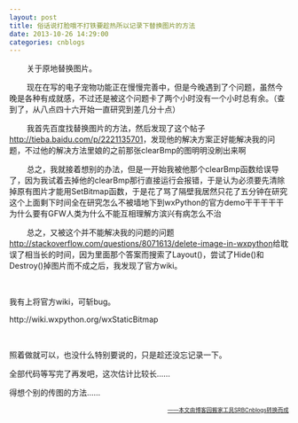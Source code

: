 ```yaml
---
layout: post
title: 俗话说打脸哦不打铁要趁热所以记录下替换图片的方法
date: 2013-10-26 14:29:00
categories: cnblogs
---
```


<p>&nbsp;&nbsp;&nbsp;&nbsp;&nbsp;&nbsp;&nbsp;&nbsp;关于原地替换图片。</p>
<p>&nbsp;&nbsp;&nbsp;&nbsp;&nbsp;&nbsp;&nbsp;&nbsp;现在在写的电子宠物功能正在慢慢完善中，但是今晚遇到了个问题，虽然今晚是各种有成就感，不过还是被这个问题卡了两个小时没有一个小时总有余。（查到了，从八点四十六开始一直研究到差几分十点）</p>
<p>&nbsp;&nbsp;&nbsp;&nbsp;&nbsp;&nbsp;&nbsp;&nbsp;我首先百度找替换图片的方法，然后发现了这个帖子<a href="http://tieba.baidu.com/p/2221135701" rel="nofollow" target="_blank">http://tieba.baidu.com/p/2221135701</a>，发现他的解决方案正好能解决我的问题，不过他的解决方法里娘的之前那张clearBmp的图明明没刷出来啊</p>
<p>&nbsp;&nbsp;&nbsp;&nbsp;&nbsp;&nbsp;&nbsp;&nbsp;总之，我就接着想别的办法，但是一开始我被他那个clearBmp函数给误导了，因为我试着去掉他的clearBmp那行直接运行会报错，于是认为必须要先清除掉原有图片才能用SetBitmap函数，于是花了骂了隔壁我居然只花了五分钟在研究这个上面剩下时间全在研究怎么不被墙地下到wxPython的官方demo干干干干干为什么要有GFW人类为什么不能互相理解方滨兴有病怎么不治</p>
<p>&nbsp;&nbsp;&nbsp;&nbsp;&nbsp;&nbsp;&nbsp;&nbsp;总之，又被这个并不能解决我的问题的问题<a href="http://stackoverflow.com/questions/8071613/delete-image-in-wxpython" rel="nofollow" target="_blank">http://stackoverflow.com/questions/8071613/delete-image-in-wxpython</a>给耽误了相当长的时间，因为里面那个答案而搜索了Layout()，尝试了Hide()和Destroy()掉图片而不成之后，我发现了官方wiki。</p>
<p>&nbsp;</p>
<p>我有上将官方wiki，可斩bug。</p>
<p>http://wiki.wxpython.org/wxStaticBitmap</p>
<p>&nbsp;</p>
<p>照着做就可以，也没什么特别要说的，只是趁还没忘记录一下。</p>
<p>全部代码等写完了再发吧，这次估计比较长&hellip;&hellip;</p>
<p>得想个别的传图的方法&hellip;&hellip;</p>

<div align=right><a href="https://github.com/mlxy"><font size=1>——本文由博客园搬家工具SRBCnblogs转换而成</font></a></div>